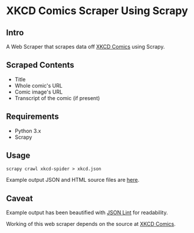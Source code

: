 # XKCD Comics Scraper Using Scrapy

## Intro

A Web Scraper that scrapes data off [XKCD Comics](https://xkcd.com/) using Scrapy. 

## Scraped Contents

* Title
* Whole comic's URL
* Comic image's URL
* Transcript of the comic (if present)

## Requirements

* Python 3.x
* Scrapy

## Usage

    scrapy crawl xkcd-spider > xkcd.json

Example output JSON and HTML source files are [here](./example-output).

## Caveat

Example output has been beautified with [JSON Lint](https://jsonlint.com/) for readability.

Working of this web scraper depends on the source at [XKCD Comics](https://xkcd.com/).

<!-- Foundation for this scraper can be found [here](). -->
